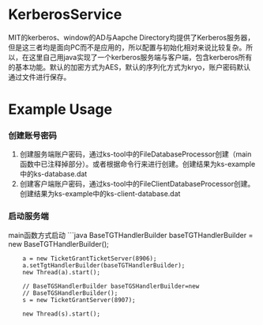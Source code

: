 KerberosService
===============

  MIT的kerberos、window的AD与Aapche Directory均提供了Kerberos服务器，但是这三者均是面向PC而不是应用的，所以配置与初始化相对来说比较复杂。所以，在这里自己用java实现了一个kerberos服务端与客户端，包含kerberos所有的基本功能。默认的加密方式为AES，默认的序列化方式为kryo，账户密码默认通过文件进行保存。
  
Example Usage
=============
<h3>创建账号密码</h3>
<ol>
  <li>创建服务端账户密码，通过ks-tool中的FileDatabaseProcessor创建（main函数中已注释掉部分）。或者根据命令行来进行创建。创建结果为ks-example中的ks-database.dat</li>
  <li>创建客户端账户密码，通过ks-tool中的FileClientDatabaseProcessor创建。创建结果为ks-example中的ks-client-database.dat</li>
</ol>


<h3>启动服务端</h3>
  main函数方式启动
```java
    BaseTGTHandlerBuilder baseTGTHandlerBuilder = new BaseTGTHandlerBuilder();

		a = new TicketGrantTicketServer(8906);
		a.setTgtHandlerBuilder(baseTGTHandlerBuilder);
		new Thread(a).start();

		// BaseTGSHandlerBuilder baseTGSHandlerBuilder=new
		// BaseTGSHandlerBuilder();
		s = new TicketGrantServer(8907);

		new Thread(s).start();
```
